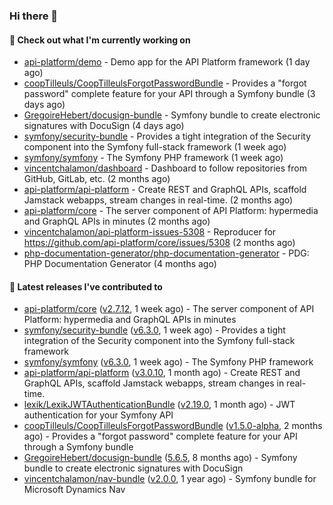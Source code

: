 ### Hi there 👋

#### 👷 Check out what I'm currently working on

- [api-platform/demo](https://github.com/api-platform/demo) - Demo app for the API Platform framework (1 day ago)
- [coopTilleuls/CoopTilleulsForgotPasswordBundle](https://github.com/coopTilleuls/CoopTilleulsForgotPasswordBundle) - Provides a &#34;forgot password&#34; complete feature for your API through a Symfony bundle (3 days ago)
- [GregoireHebert/docusign-bundle](https://github.com/GregoireHebert/docusign-bundle) - Symfony bundle to create electronic signatures with DocuSign (4 days ago)
- [symfony/security-bundle](https://github.com/symfony/security-bundle) - Provides a tight integration of the Security component into the Symfony full-stack framework (1 week ago)
- [symfony/symfony](https://github.com/symfony/symfony) - The Symfony PHP framework (1 week ago)
- [vincentchalamon/dashboard](https://github.com/vincentchalamon/dashboard) - Dashboard to follow repositories from GitHub, GitLab, etc. (2 months ago)
- [api-platform/api-platform](https://github.com/api-platform/api-platform) - Create REST and GraphQL APIs, scaffold Jamstack webapps, stream changes in real-time. (2 months ago)
- [api-platform/core](https://github.com/api-platform/core) - The server component of API Platform: hypermedia and GraphQL APIs in minutes (2 months ago)
- [vincentchalamon/api-platform-issues-5308](https://github.com/vincentchalamon/api-platform-issues-5308) - Reproducer for https://github.com/api-platform/core/issues/5308 (2 months ago)
- [php-documentation-generator/php-documentation-generator](https://github.com/php-documentation-generator/php-documentation-generator) - PDG: PHP Documentation Generator (4 months ago)

#### 🔭 Latest releases I've contributed to

- [api-platform/core](https://github.com/api-platform/core) ([v2.7.12](https://github.com/api-platform/core/releases/tag/v2.7.12), 1 week ago) - The server component of API Platform: hypermedia and GraphQL APIs in minutes
- [symfony/security-bundle](https://github.com/symfony/security-bundle) ([v6.3.0](https://github.com/symfony/security-bundle/releases/tag/v6.3.0), 1 week ago) - Provides a tight integration of the Security component into the Symfony full-stack framework
- [symfony/symfony](https://github.com/symfony/symfony) ([v6.3.0](https://github.com/symfony/symfony/releases/tag/v6.3.0), 1 week ago) - The Symfony PHP framework
- [api-platform/api-platform](https://github.com/api-platform/api-platform) ([v3.0.10](https://github.com/api-platform/api-platform/releases/tag/v3.0.10), 1 month ago) - Create REST and GraphQL APIs, scaffold Jamstack webapps, stream changes in real-time.
- [lexik/LexikJWTAuthenticationBundle](https://github.com/lexik/LexikJWTAuthenticationBundle) ([v2.19.0](https://github.com/lexik/LexikJWTAuthenticationBundle/releases/tag/v2.19.0), 1 month ago) - JWT authentication for your Symfony API
- [coopTilleuls/CoopTilleulsForgotPasswordBundle](https://github.com/coopTilleuls/CoopTilleulsForgotPasswordBundle) ([v1.5.0-alpha](https://github.com/coopTilleuls/CoopTilleulsForgotPasswordBundle/releases/tag/v1.5.0-alpha), 2 months ago) - Provides a &#34;forgot password&#34; complete feature for your API through a Symfony bundle
- [GregoireHebert/docusign-bundle](https://github.com/GregoireHebert/docusign-bundle) ([5.6.5](https://github.com/GregoireHebert/docusign-bundle/releases/tag/5.6.5), 8 months ago) - Symfony bundle to create electronic signatures with DocuSign
- [vincentchalamon/nav-bundle](https://github.com/vincentchalamon/nav-bundle) ([v2.0.0](https://github.com/vincentchalamon/nav-bundle/releases/tag/v2.0.0), 1 year ago) - Symfony bundle for Microsoft Dynamics Nav

